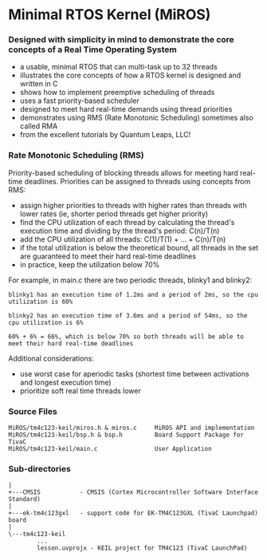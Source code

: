 

# Minimal RTOS Kernel (MiROS)
### Designed with simplicity in mind to demonstrate the core concepts of a Real Time Operating System
- a usable, minimal RTOS that can multi-task up to 32 threads
- illustrates the core concepts of how a RTOS kernel is designed and written in C
- shows how to implement preemptive scheduling of threads
- uses a fast priority-based scheduler
- designed to meet hard real-time demands using thread priorities
- demonstrates using RMS (Rate Monotonic Scheduling) sometimes also called RMA
- from the excellent tutorials by Quantum Leaps, LLC!

### Rate Monotonic Scheduling (RMS)
Priority-based scheduling of blocking threads allows for meeting hard real-time deadlines. Priorities can be assigned to threads using concepts from RMS:
- assign higher priorities to threads with higher rates than threads with lower rates (ie, shorter period threads get higher priority)
- find the CPU utilization of each thread by calculating the thread's execution time and dividing by the thread's period:  C(n)/T(n)
- add the CPU utilization of all threads:  C(1)/T(1) + ... + C(n)/T(n)
- if the total utilization is below the theoretical bound, all threads in the set are guaranteed to meet their hard real-time deadlines
- in practice, keep the utilization below 70%

For example, in main.c there are two periodic threads, blinky1 and blinky2:

	blinky1 has an execution time of 1.2ms and a period of 2ms, so the cpu utilization is 60%

	blinky2 has an execution time of 3.6ms and a period of 54ms, so the cpu utilization is 6%

	60% + 6% = 66%, which is below 70% so both threads will be able to meet their hard real-time deadlines

Additional considerations:
- use worst case for aperiodic tasks (shortest time between activations
	and longest execution time)
- prioritize soft real time threads lower 


### Source Files
```
MiROS/tm4c123-keil/miros.h & miros.c     MiROS API and implementation
MiROS/tm4c123-keil/bsp.h & bsp.h         Board Support Package for TivaC
MiROS/tm4c123-keil/main.c                User Application 
```

### Sub-directories
```
|
+---CMSIS           - CMSIS (Cortex Microcontroller Software Interface Standard)
|
+---ek-tm4c123gxl   - support code for EK-TM4C123GXL (TivaC Launchpad) board
|
\---tm4c123-keil
        ...
        lesson.uvprojx - KEIL project for TM4C123 (TivaC LaunchPad)
```

